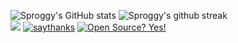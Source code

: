 ![Sproggy's GitHub stats](https://github-readme-stats.vercel.app/api?username=Sproggy&show_icons=true&theme=tokyonight)
![Sproggy's github streak](https://github-readme-streak-stats.herokuapp.com/?user=Sproggy&theme=blue-green)
</br>
![](https://komarev.com/ghpvc/?username=Sproggy&color=green)
[![saythanks](https://img.shields.io/badge/say-thanks-ff69b4.svg)](https://saythanks.io/to/Sproggy)
[![Open Source? Yes!](https://badgen.net/badge/Open%20Source%20%3F/Yes%21/blue?icon=github)](https://github.com/Naereen/badges/)

<!--
**Sproggy/Sproggy** is a ✨ _special_ ✨ repository because its `README.md` (this file) appears on your GitHub profile.

Here are some ideas to get you started:

- 🔭 I’m currently working on ...
- 🌱 I’m currently learning ...
- 👯 I’m looking to collaborate on ...
- 🤔 I’m looking for help with ...
- 💬 Ask me about ...
- 📫 How to reach me: ...
- 😄 Pronouns: ...
- ⚡ Fun fact: ...
-->
